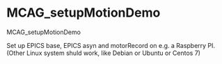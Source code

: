 # MCAG_setupMotionDemo
MCAG_setupMotionDemo

Set up EPICS base, EPICS asyn and motorRecord on e.g. a Raspberry PI.
(Other Linux system shuld work, like Debian or Ubuntu or Centos 7)


